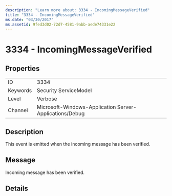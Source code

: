 ```yaml
---
description: "Learn more about: 3334 - IncomingMessageVerified"
title: "3334 - IncomingMessageVerified"
ms.date: "03/30/2017"
ms.assetid: 9fed3d02-72d7-4581-9abb-aede74331e22
---
```

# 3334 - IncomingMessageVerified

## Properties  
  
|||  
|-|-|  
|ID|3334|  
|Keywords|Security ServiceModel|  
|Level|Verbose|  
|Channel|Microsoft-Windows-Application Server-Applications/Debug|  
  
## Description  

 This event is emitted when the incoming message has been verified.  
  
## Message  

 Incoming message has been verified.  
  
## Details
